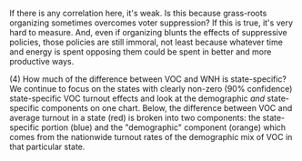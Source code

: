 If there is any correlation here, it's weak. Is this because grass-roots organizing
sometimes overcomes voter suppression? If this is true, it's very hard to measure.
And, even if organizing blunts the effects of suppressive policies, those policies
are still immoral, not least because whatever time and energy is spent opposing
them could be spent in better and more productive ways.

\(4) How much of the difference between VOC and WNH is state-specific?
We continue to focus on the states with clearly non-zero (90% confidence)
state-specific VOC turnout effects and look at the demographic
*and* state-specific components on one chart. Below,
the difference between VOC and average turnout in a state (red) is
broken into two components: the state-specific portion (blue)
and the "demographic" component (orange) which comes from the nationwide turnout
rates of the demographic mix of VOC in that particular state.

